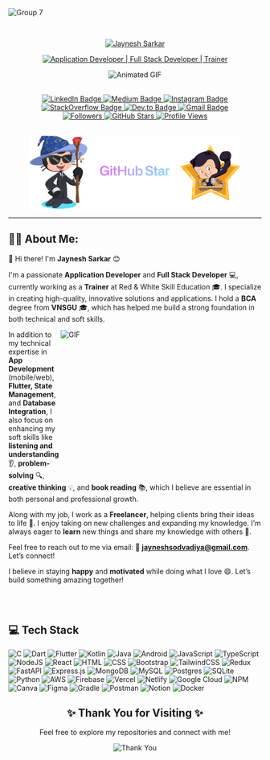 <!-- Banner -->
![Group 7](https://github.com/user-attachments/assets/d6d95582-169e-46c0-b3c8-cf647e65a5c2) 

<br>

<!-- Jaynesh Sarkar -->
<p align="center">
  <a href="https://github.com/SJaynesh/">
    <img src="https://readme-typing-svg.demolab.com?font=Matemasie&size=35&duration=1&pause=1000&width=300&lines=Jaynesh+Sarkar" alt="Jaynesh Sarkar" />
  </a>
</p>

<p align="center">
  <a href="https://github.com/SJaynesh/readme-typing-svg">
    <img src="https://readme-typing-svg.demolab.com?font=Bodoni+Moda+SC&size=24&duration=3000&pause=1500&color=4CAF50&center=true&vCenter=true&width=850&lines=🚀+Application+Developer+|+Full+Stack+Developer+|+Trainer;💻+Crafting+Innovative+Solutions+with+Flutter+and+Web;📚+Empowering+Others+Through+Training+and+Code" alt="Application Developer | Full Stack Developer | Trainer" />
  </a>
</p>

<p align="center">
  <img src="https://media.giphy.com/media/M9gbBd9nbDrOTu1Mqx/giphy.gif" width="100" alt="Animated GIF" />
</p>

<br />

<!-- Social icons section -->
<div id="social" align="center">
  <a href="https://www.linkedin.com/in/jaynesh-sodvadiya/">
    <img src="https://img.shields.io/badge/LinkedIn-blue?style=for-the-badge&logo=linkedin&logoColor=white" alt="LinkedIn Badge"/>
  </a>
  <a href="https://medium.com/@SJaynesh">
    <img src="https://img.shields.io/badge/Medium-12100E?style=for-the-badge&logo=medium&logoColor=white" alt="Medium Badge"/>
  </a>
  <a href="https://www.instagram.com/sjaynesh60/">
    <img src="https://img.shields.io/badge/Instagram-E4405F?style=for-the-badge&logo=instagram&logoColor=white" alt="Instagram Badge"/>
  </a>
  <a href="https://stackoverflow.com/users/22492450/jaynesh-sodvadiya">
    <img src="https://img.shields.io/badge/Stackoverflow-1DA1F2?style=for-the-badge&logo=stackoverflow&logoColor=white" alt="StackOverflow Badge"/>
  </a>
  <a href="https://dev.to/sjaynesh">
    <img src="https://img.shields.io/badge/dev.to-0A0A0A?style=for-the-badge&logo=devdotto&logoColor=white" alt="Dev.to Badge">
  </a>
  <a href="mailto:rw5.jaynesh.pc@gmail.com">
    <img src="https://img.shields.io/badge/Gmail-D14836?style=for-the-badge&logo=gmail&logoColor=white" alt="Gmail Badge">
  </a>
</div>

<div id="github" align="center">
  <a href="https://github.com/SJaynesh?tab=followers">
    <img alt="Followers" title="Follow me on Github" src="https://img.shields.io/github/followers/SJaynesh"/>
  </a>
  <a href="https://github.com/SJaynesh?tab=stars">
    <img alt="GitHub Stars" src="https://img.shields.io/github/stars/SJaynesh">
  </a>
  <a href="https://komarev.com/ghpvc/?username=SJaynesh">
    <img alt="Profile Views" title="GitHub profile views" src="https://komarev.com/ghpvc/?username=SJaynesh"/>
  </a>
</div>

<br /> 

<!-- GitHub Star link -->
<p align="center">
  <a href="https://stars.github.com/profiles/SJaynesh/">
    <img src="https://github.com/osandadeshan/osandadeshan/blob/master/github-stars-program.png?raw=true" alt="GitHub Star 2024"/>
  </a>
</p>

<hr>

## 👨‍💻 About Me:

👋 Hi there! I'm **Jaynesh Sarkar** 😊

I'm a passionate **Application Developer** and **Full Stack Developer** 💻, currently working as a **Trainer** at Red & White Skill Education 🎓. I specialize in creating high-quality, innovative solutions and applications. I hold a **BCA** degree from **VNSGU** 🎓, which has helped me build a strong foundation in both technical and soft skills.

<img align="right" alt="GIF" src="https://user-images.githubusercontent.com/69011963/137184767-79a13ec7-1bb3-4341-a6da-3a149c9c159a.gif" width="400" height="300" />

In addition to my technical expertise in **App Development** (mobile/web), **Flutter, State Management**, and **Database Integration**, I also focus on enhancing my soft skills like **listening and understanding** 👂, **problem-solving** 🔍, **creative thinking** 💡, and **book reading** 📚, which I believe are essential in both personal and professional growth.

Along with my job, I work as a **Freelancer**, helping clients bring their ideas to life 💼. I enjoy taking on new challenges and expanding my knowledge. I’m always eager to **learn** new things and share my knowledge with others 🌱.

Feel free to reach out to me via email: 📧 **jayneshsodvadiya@gmail.com**. Let’s connect!

I believe in staying **happy** and **motivated** while doing what I love 😄. Let’s build something amazing together!

<br><br>

## 💻 Tech Stack
![C](https://img.shields.io/badge/c-%23239120.svg?style=for-the-badge&logo=c&logoColor=white)
![Dart](https://img.shields.io/badge/dart-%230175C2.svg?style=for-the-badge&logo=dart&logoColor=white)
![Flutter](https://img.shields.io/badge/Flutter-%2302569B.svg?style=for-the-badge&logo=Flutter&logoColor=white)
![Kotlin](https://img.shields.io/badge/kotlin-%230095D5.svg?style=for-the-badge&logo=kotlin&logoColor=white)
![Java](https://img.shields.io/badge/Java-%23ED8B00.svg?style=for-the-badge&logo=Java&logoColor=white)
![Android](https://img.shields.io/badge/Android-%2302569B.svg?style=for-the-badge&logo=Android&logoColor=white)
![JavaScript](https://img.shields.io/badge/javascript-%23323330.svg?style=for-the-badge&logo=javascript&logoColor=%23F7DF1E)
![TypeScript](https://img.shields.io/badge/typescript-%23007ACC.svg?style=for-the-badge&logo=typescript&logoColor=white)
![NodeJS](https://img.shields.io/badge/node.js-6DA55F?style=for-the-badge&logo=node.js&logoColor=white)
![React](https://img.shields.io/badge/react-%2320232a.svg?style=for-the-badge&logo=react&logoColor=%2361DAFB)
![HTML](https://img.shields.io/badge/HTML-%e96229.svg?style=for-the-badge&logo=HTML&logoColor=%e96229)
![CSS](https://img.shields.io/badge/CSS-%231572B6.svg?style=for-the-badge&logo=CSS3&logoColor=white)
![Bootstrap](https://img.shields.io/badge/bootstrap-%23563D7C.svg?style=for-the-badge&logo=bootstrap&logoColor=white)
![TailwindCSS](https://img.shields.io/badge/tailwindcss-%2338B2AC.svg?style=for-the-badge&logo=tailwind-css&logoColor=white)
![Redux](https://img.shields.io/badge/redux-%23593d88.svg?style=for-the-badge&logo=redux&logoColor=white)
![FastAPI](https://img.shields.io/badge/FastAPI-005571?style=for-the-badge&logo=fastapi)
![Express.js](https://img.shields.io/badge/express.js-%23404d59.svg?style=for-the-badge&logo=express&logoColor=%2361DAFB)
![MongoDB](https://img.shields.io/badge/MongoDB-%234ea94b.svg?style=for-the-badge&logo=mongodb&logoColor=white)
![MySQL](https://img.shields.io/badge/mysql-%2300f.svg?style=for-the-badge&logo=mysql&logoColor=white)
![Postgres](https://img.shields.io/badge/postgres-%23316192.svg?style=for-the-badge&logo=postgresql&logoColor=white)
![SQLite](https://img.shields.io/badge/sqlite-%2307405e.svg?style=for-the-badge&logo=sqlite&logoColor=white)
![Python](https://img.shields.io/badge/python-3670A0?style=for-the-badge&logo=python&logoColor=ffdd54)
![AWS](https://img.shields.io/badge/AWS-%23FF9900.svg?style=for-the-badge&logo=amazon-aws&logoColor=white)
![Firebase](https://img.shields.io/badge/firebase-%23039BE5.svg?style=for-the-badge&logo=firebase)
![Vercel](https://img.shields.io/badge/vercel-%23000000.svg?style=for-the-badge&logo=vercel&logoColor=white)
![Netlify](https://img.shields.io/badge/netlify-%23000000.svg?style=for-the-badge&logo=netlify&logoColor=#00C7B7)
![Google Cloud](https://img.shields.io/badge/Google%20Cloud-%234285F4.svg?style=for-the-badge&logo=google-cloud&logoColor=white)
![NPM](https://img.shields.io/badge/NPM-%23000000.svg?style=for-the-badge&logo=npm&logoColor=white)
![Canva](https://img.shields.io/badge/Canva-%2300C4CC.svg?style=for-the-badge&logo=Canva&logoColor=white)
![Figma](https://img.shields.io/badge/figma-%23F24E1E.svg?style=for-the-badge&logo=figma&logoColor=white)
![Gradle](https://img.shields.io/badge/Gradle-02303A.svg?style=for-the-badge&logo=Gradle&logoColor=white)
![Postman](https://img.shields.io/badge/Postman-FF6C37?style=for-the-badge&logo=postman&logoColor=white)
![Notion](https://img.shields.io/badge/Notion-%23000000.svg?style=for-the-badge&logo=notion&logoColor=white)
![Docker](https://img.shields.io/badge/docker-%230db7ed.svg?style=for-the-badge&logo=docker&logoColor=white)

<!-- Footer Section -->
<h2 align="center">✨ Thank You for Visiting ✨</h2>
<p align="center">Feel free to explore my repositories and connect with me!</p>
<p align="center">
  <img src="https://media.giphy.com/media/jpVnC65DmYeyRL4LHS/giphy.gif" width="100" alt="Thank You" />
</p>

